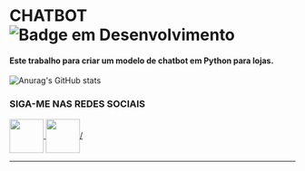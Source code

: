 # CHATBOT ![Badge em Desenvolvimento](http://img.shields.io/static/v1?label=PROJETO&message=EM%20DESENVOLVIMENTO&color=GREEN&style=for-the-badge)
#### Este trabalho para criar um modelo de chatbot em Python para lojas.
 ![Anurag's GitHub stats](https://github-readme-stats.vercel.app/api?username=higo-ricardo&theme=merko&show_icons=true)


 ### SIGA-ME NAS REDES SOCIAIS
       
 <div>
  <a href="https://www.linkedin.com/in/higomelo/">
     <img src="https://cdn.jsdelivr.net/gh/devicons/devicon@latest/icons/linkedin/linkedin-original.svg" align="center" heigth="60" width="60"/>
  </a>

  <a href="https://www.linkedin.com/in/higomelo/">
    <img src="https://cdn.jsdelivr.net/gh/devicons/devicon@latest/icons/facebook/facebook-original.svg" align="center" heigth="60" width="60" />/          
  </a>
</div>

---
